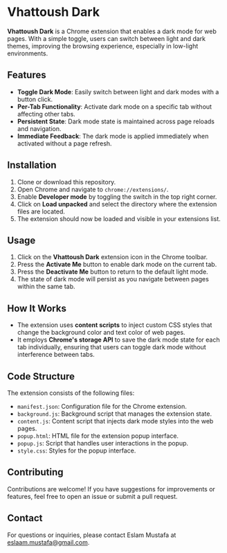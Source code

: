 # Vhattoush Dark

**Vhattoush Dark** is a Chrome extension that enables a dark mode for web pages. With a simple toggle, users can switch between light and dark themes, improving the browsing experience, especially in low-light environments.

## Features

- **Toggle Dark Mode**: Easily switch between light and dark modes with a button click.
- **Per-Tab Functionality**: Activate dark mode on a specific tab without affecting other tabs.
- **Persistent State**: Dark mode state is maintained across page reloads and navigation.
- **Immediate Feedback**: The dark mode is applied immediately when activated without a page refresh.

## Installation

1. Clone or download this repository.
2. Open Chrome and navigate to `chrome://extensions/`.
3. Enable **Developer mode** by toggling the switch in the top right corner.
4. Click on **Load unpacked** and select the directory where the extension files are located.
5. The extension should now be loaded and visible in your extensions list.

## Usage

1. Click on the **Vhattoush Dark** extension icon in the Chrome toolbar.
2. Press the **Activate Me** button to enable dark mode on the current tab.
3. Press the **Deactivate Me** button to return to the default light mode.
4. The state of dark mode will persist as you navigate between pages within the same tab.

## How It Works

- The extension uses **content scripts** to inject custom CSS styles that change the background color and text color of web pages.
- It employs **Chrome's storage API** to save the dark mode state for each tab individually, ensuring that users can toggle dark mode without interference between tabs.

## Code Structure

The extension consists of the following files:

- `manifest.json`: Configuration file for the Chrome extension.
- `background.js`: Background script that manages the extension state.
- `content.js`: Content script that injects dark mode styles into the web pages.
- `popup.html`: HTML file for the extension popup interface.
- `popup.js`: Script that handles user interactions in the popup.
- `style.css`: Styles for the popup interface.

## Contributing

Contributions are welcome! If you have suggestions for improvements or features, feel free to open an issue or submit a pull request.


## Contact

For questions or inquiries, please contact Eslam Mustafa at eslaam.mustafa@gmail.com.
